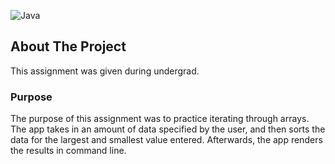 ![Java](https://img.shields.io/badge/Java-17.0.2-yellow)
## About The Project
This assignment was given during undergrad.

### Purpose
The purpose of this assignment was to practice iterating through arrays. The app takes in an amount of data specified by the user, and then sorts the data for the largest and smallest value  entered. Afterwards, the app renders the results in command line.
